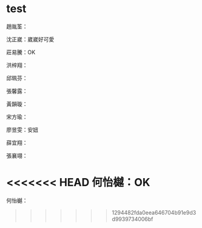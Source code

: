 # test

趙胤筌：

沈正崴：崴崴好可愛

莊易騰：OK

洪梓翔：

邱珮芬：

張馨露：

黃韻璇：

宋方瑜：

廖昱雯：安妞

薛宜翔：

張襄翊：

<<<<<<< HEAD
何怡樾：OK
=======
何怡樾：
>>>>>>> 1294482fda0eea646704b91e9d3d9939734006bf
